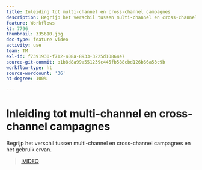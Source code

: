 ```yaml
---
title: Inleiding tot multi-channel en cross-channel campagnes
description: Begrijp het verschil tussen multi-channel en cross-channel campagnes en het gebruik ervan.
feature: Workflows
kt: 7796
thumbnail: 335610.jpg
doc-type: feature video
activity: use
team: TM
exl-id: f7391930-f712-408a-8933-3225d10864e7
source-git-commit: b1b8d8a99a551239c445fb588cbd126b66a53c9b
workflow-type: ht
source-wordcount: '36'
ht-degree: 100%

---
```


# Inleiding tot multi-channel en cross-channel campagnes

Begrijp het verschil tussen multi-channel en cross-channel campagnes en het gebruik ervan.

>[!VIDEO](https://video.tv.adobe.com/v/335610?quality=12&learn=on)

